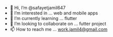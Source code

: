 - 👋 Hi, I’m @safayetjamil647
- 👀 I’m interested in ... web and mobile apps
- 🌱 I’m currently learning ... flutter 
- 💞️ I’m looking to collaborate on ... futter project 
- 📫 How to reach me ... work.jamil4@gmail.com

<!---
safayetjamil647/safayetjamil647 is a ✨ special ✨ repository because its `README.md` (this file) appears on your GitHub profile.
You can click the Preview link to take a look at your changes.
--->
